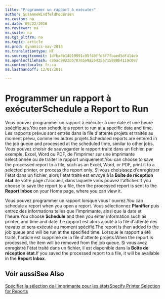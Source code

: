 ```yaml
---
title: "Programmer un rapport à exécuter"
author: SusanneWindfeldPedersen
ms.custom: na
ms.date: 09/22/2016
ms.reviewer: na
ms.suite: na
ms.tgt_pltfrm: na
ms.topic: article
ms.prod: dynamics-nav-2018
ms.translationtype: HT
ms.sourcegitcommit: 1dfba8b14019991c95f40ffd5f7fbaed5df414eb
ms.openlocfilehash: c8bac9922bb70765e9a26425a715888b4119c097
ms.contentlocale: fr-ca
ms.lasthandoff: 12/01/2017

---
```

    
# <a name="schedule-a-report-to-run"></a><span data-ttu-id="819f0-102">Programmer un rapport à exécuter</span><span class="sxs-lookup"><span data-stu-id="819f0-102">Schedule a Report to Run</span></span>
<span data-ttu-id="819f0-103">Vous pouvez programmer un rapport à exécuter à une date et une heure spécifiques.</span><span class="sxs-lookup"><span data-stu-id="819f0-103">You can schedule a report to run at a specific date and time.</span></span> <span data-ttu-id="819f0-104">Les rapports prévus sont entrés dans la file d'attente projets et traités au moment prévu, comme les autres projets.</span><span class="sxs-lookup"><span data-stu-id="819f0-104">Scheduled reports are entered in the job queue and processed at the scheduled time, similar to other jobs.</span></span> <span data-ttu-id="819f0-105">Vous pouvez choisir de sauvegarder le rapport traité dans un fichier, par exemple, Excel, Word ou PDF, de l'imprimer sur une imprimante sélectionnée ou de traiter le rapport uniquement.</span><span class="sxs-lookup"><span data-stu-id="819f0-105">You can choose to save the processed report to a file, such as an Excel, Word, or PDF, print it to a selected printer, or process the report only.</span></span> <span data-ttu-id="819f0-106">Si vous choisissez d'enregistrer l'état dans un fichier, alors l'état traité est envoyé à la **Boîte de réception état** de votre page d'accueil, dans laquelle vous pouvez l'afficher.</span><span class="sxs-lookup"><span data-stu-id="819f0-106">If you choose to save the report to a file, then the processed report is sent to the **Report Inbox** on your Home page, where you can view it.</span></span> 

<span data-ttu-id="819f0-107">Vous pouvez programmer un rapport lorsque vous l'ouvrez.</span><span class="sxs-lookup"><span data-stu-id="819f0-107">You can schedule a report when you open a report.</span></span> <span data-ttu-id="819f0-108">Vous sélectionnez **Planifier** puis entrez des informations telles que l'imprimante, ainsi que la date et l'heure.</span><span class="sxs-lookup"><span data-stu-id="819f0-108">You choose **Schedule** and then you enter information such as printer, and time and date.</span></span> <span data-ttu-id="819f0-109">Le rapport est alors ajouté à la file d'attente des travaux et sera exécuté au moment spécifié.</span><span class="sxs-lookup"><span data-stu-id="819f0-109">The report is then added to the job queue and will be run at the specified time.</span></span> <span data-ttu-id="819f0-110">Lorsque le rapport a été traité, l'article est supprimé de la file d'attente projets.</span><span class="sxs-lookup"><span data-stu-id="819f0-110">When the report is processed, the item will be removed from the job queue.</span></span> <span data-ttu-id="819f0-111">Si vous avez enregistré l'état traité dans un fichier, il est disponible dans la **Boîte de réception état**.</span><span class="sxs-lookup"><span data-stu-id="819f0-111">If you saved the processed report to a file, it will be available in the **Report Inbox**.</span></span>

## <a name="see-also"></a><span data-ttu-id="819f0-112">Voir aussi</span><span class="sxs-lookup"><span data-stu-id="819f0-112">See Also</span></span>
[<span data-ttu-id="819f0-113">Spécifier la sélection de l'imprimante pour les états</span><span class="sxs-lookup"><span data-stu-id="819f0-113">Specify Printer Selection for Reports</span></span>](ui-specify-printer-selection-reports.md) 

 


